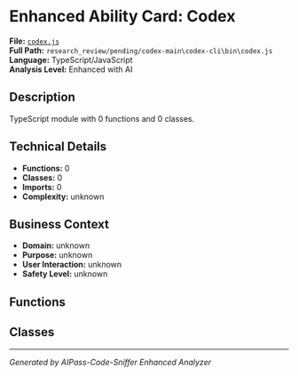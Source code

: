 # Enhanced Ability Card: Codex

**File:** [`codex.js`](file:///research_review/pending/codex-main\codex-cli\bin\codex.js)  
**Full Path:** `research_review/pending/codex-main\codex-cli\bin\codex.js`  
**Language:** TypeScript/JavaScript  
**Analysis Level:** Enhanced with AI

## Description

TypeScript module with 0 functions and 0 classes.

## Technical Details

- **Functions:** 0
- **Classes:** 0
- **Imports:** 0
- **Complexity:** unknown




## Business Context

- **Domain:** unknown
- **Purpose:** unknown
- **User Interaction:** unknown
- **Safety Level:** unknown






## Functions



## Classes



---
*Generated by AIPass-Code-Sniffer Enhanced Analyzer*

